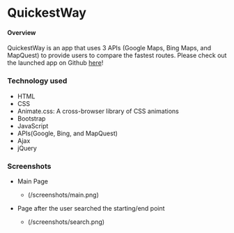 # QuickestWay

#### Overview 

QuickestWay is an app that uses 3 APIs (Google Maps, Bing Maps, and MapQuest) to provide users to compare the fastest routes. Please check out the launched app on Github [here](https://dainee.github.io/Quickest_Way/)!

### Technology used

- HTML
- CSS
- Animate.css: A cross-browser library of CSS animations
- Bootstrap
- JavaScript
- APIs(Google, Bing, and MapQuest)
- Ajax
- jQuery

### Screenshots

- Main Page
  * (/screenshots/main.png)


- Page after the user searched the starting/end point
  * (/screenshots/search.png)